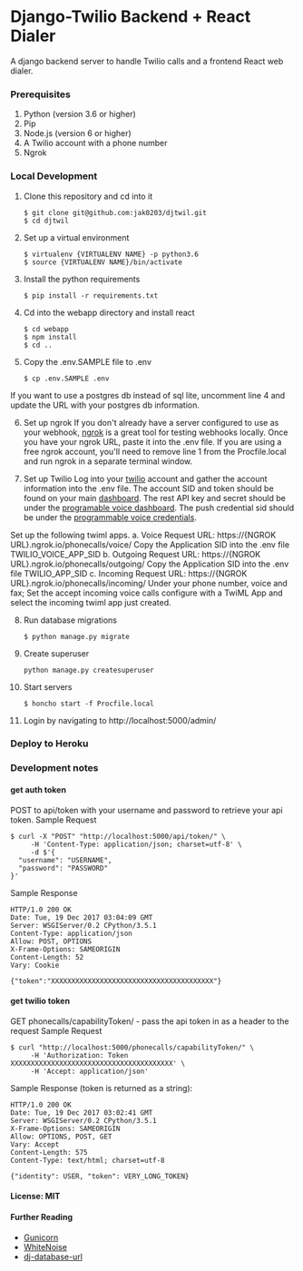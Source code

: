 # Django-Twilio Backend + React Dialer
A django backend server to handle Twilio calls and a frontend React web dialer.

### Prerequisites
1. Python (version 3.6 or higher)
2. Pip
3. Node.js (version 6 or higher)
4. A Twilio account with a phone number
5. Ngrok

### Local Development
1. Clone this repository and cd into it
    ```
    $ git clone git@github.com:jak0203/djtwil.git
    $ cd djtwil
    ```
2. Set up a virtual environment
    ```
    $ virtualenv {VIRTUALENV NAME} -p python3.6
    $ source {VIRTUALENV NAME}/bin/activate
    ```
3. Install the python requirements
    ```
    $ pip install -r requirements.txt
    ```
4. Cd into the webapp directory and install react
    ```
    $ cd webapp
    $ npm install
    $ cd ..
    ```
5. Copy the .env.SAMPLE file to .env
    ```
    $ cp .env.SAMPLE .env
    ```
If you want to use a postgres db instead of sql lite, uncomment line 4 and update the URL with your postgres db information.

6. Set up ngrok
If you don't already have a server configured to use as your webhook, [ngrok](https://ngrok.com/) is a great tool for testing webhooks locally.
Once you have your ngrok URL, paste it into the .env file.
If you are using a free ngrok account, you'll need to remove line 1 from the Procfile.local and run ngrok in a separate terminal window.

7. Set up Twilio
Log into your [twilio](https://www.twilio.com/) account and gather the account information into the .env file.
The account SID and token should be found on your main [dashboard](https://www.twilio.com/console).
The rest API key and secret should be under the [programable voice dashboard](https://www.twilio.com/console/voice/runtime/api-keys).
The push credential sid should be under the [programmable voice credentials](https://www.twilio.com/console/voice/credentials).

Set up the following twiml apps.
a. Voice
Request URL: https://{NGROK URL}.ngrok.io/phonecalls/voice/
Copy the Application SID into the .env file TWILIO_VOICE_APP_SID
b. Outgoing
Request URL: https://{NGROK URL}.ngrok.io/phonecalls/outgoing/
Copy the Application SID into the .env file TWILIO_APP_SID
c. Incoming
Request URL: https://{NGROK URL}.ngrok.io/phonecalls/incoming/
Under your phone number, voice and fax; Set the accept incoming voice calls configure with a TwiML App and select the incoming twiml app just created.

8. Run database migrations
    ```
    $ python manage.py migrate
    ```
9. Create superuser
    ```
    python manage.py createsuperuser
    ```
10. Start servers
    ```
    $ honcho start -f Procfile.local
    ```
11. Login by navigating to http://localhost:5000/admin/

### Deploy to Heroku


### Development notes
#### get auth token
POST to api/token with your username and password to retrieve your api token.
Sample Request

    $ curl -X "POST" "http://localhost:5000/api/token/" \
         -H 'Content-Type: application/json; charset=utf-8' \
         -d $'{
      "username": "USERNAME",
      "password": "PASSWORD"
    }'

Sample Response

    HTTP/1.0 200 OK
    Date: Tue, 19 Dec 2017 03:04:09 GMT
    Server: WSGIServer/0.2 CPython/3.5.1
    Content-Type: application/json
    Allow: POST, OPTIONS
    X-Frame-Options: SAMEORIGIN
    Content-Length: 52
    Vary: Cookie
    
    {"token":"XXXXXXXXXXXXXXXXXXXXXXXXXXXXXXXXXXXXXXXX"}

#### get twilio token
GET phonecalls/capabilityToken/ - pass the api token in as a header to the request
Sample Request

    $ curl "http://localhost:5000/phonecalls/capabilityToken/" \
         -H 'Authorization: Token XXXXXXXXXXXXXXXXXXXXXXXXXXXXXXXXXXXXXXXX' \
         -H 'Accept: application/json'

Sample Response (token is returned as a string):

    HTTP/1.0 200 OK
    Date: Tue, 19 Dec 2017 03:02:41 GMT
    Server: WSGIServer/0.2 CPython/3.5.1
    X-Frame-Options: SAMEORIGIN
    Allow: OPTIONS, POST, GET
    Vary: Accept
    Content-Length: 575
    Content-Type: text/html; charset=utf-8
    
    {"identity": USER, "token": VERY_LONG_TOKEN}


#### License: MIT

#### Further Reading

- [Gunicorn](https://warehouse.python.org/project/gunicorn/)
- [WhiteNoise](https://warehouse.python.org/project/whitenoise/)
- [dj-database-url](https://warehouse.python.org/project/dj-database-url/)
